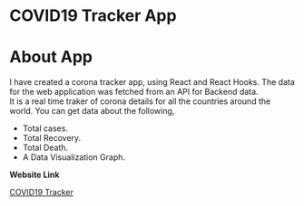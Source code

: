 # COVID19 Tracker App

# About App

I have created a corona tracker app, using React and React Hooks. The data for the web application was fetched from an API for Backend data. </br>
It is a real time traker of corona details for all the countries around the world. You can get data about the following, </br>

- Total cases.
- Total Recovery.
- Total Death.
- A Data Visualization Graph.

**Website Link**

[COVID19 Tracker](https://hiteshsaai.github.io/covid19_corona_tracker/)
